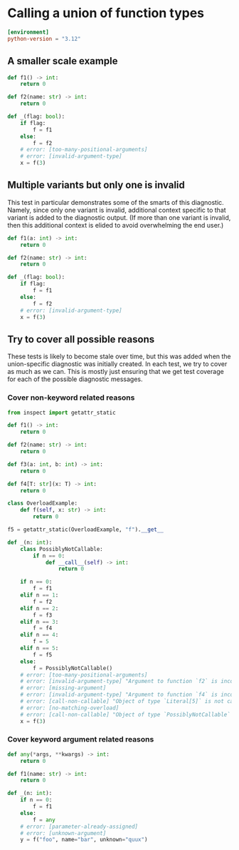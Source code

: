 # Calling a union of function types

<!-- snapshot-diagnostics -->

```toml
[environment]
python-version = "3.12"
```

## A smaller scale example

```py
def f1() -> int:
    return 0

def f2(name: str) -> int:
    return 0

def _(flag: bool):
    if flag:
        f = f1
    else:
        f = f2
    # error: [too-many-positional-arguments]
    # error: [invalid-argument-type]
    x = f(3)
```

## Multiple variants but only one is invalid

This test in particular demonstrates some of the smarts of this diagnostic. Namely, since only one
variant is invalid, additional context specific to that variant is added to the diagnostic output.
(If more than one variant is invalid, then this additional context is elided to avoid overwhelming
the end user.)

```py
def f1(a: int) -> int:
    return 0

def f2(name: str) -> int:
    return 0

def _(flag: bool):
    if flag:
        f = f1
    else:
        f = f2
    # error: [invalid-argument-type]
    x = f(3)
```

## Try to cover all possible reasons

These tests is likely to become stale over time, but this was added when the union-specific
diagnostic was initially created. In each test, we try to cover as much as we can. This is mostly
just ensuring that we get test coverage for each of the possible diagnostic messages.

### Cover non-keyword related reasons

```py
from inspect import getattr_static

def f1() -> int:
    return 0

def f2(name: str) -> int:
    return 0

def f3(a: int, b: int) -> int:
    return 0

def f4[T: str](x: T) -> int:
    return 0

class OverloadExample:
    def f(self, x: str) -> int:
        return 0

f5 = getattr_static(OverloadExample, "f").__get__

def _(n: int):
    class PossiblyNotCallable:
        if n == 0:
            def __call__(self) -> int:
                return 0

    if n == 0:
        f = f1
    elif n == 1:
        f = f2
    elif n == 2:
        f = f3
    elif n == 3:
        f = f4
    elif n == 4:
        f = 5
    elif n == 5:
        f = f5
    else:
        f = PossiblyNotCallable()
    # error: [too-many-positional-arguments]
    # error: [invalid-argument-type] "Argument to function `f2` is incorrect: Expected `str`, found `Literal[3]`"
    # error: [missing-argument]
    # error: [invalid-argument-type] "Argument to function `f4` is incorrect: Argument type `Literal[3]` does not satisfy upper bound of type variable `T`"
    # error: [call-non-callable] "Object of type `Literal[5]` is not callable"
    # error: [no-matching-overload]
    # error: [call-non-callable] "Object of type `PossiblyNotCallable` is not callable (possibly unbound `__call__` method)"
    x = f(3)
```

### Cover keyword argument related reasons

```py
def any(*args, **kwargs) -> int:
    return 0

def f1(name: str) -> int:
    return 0

def _(n: int):
    if n == 0:
        f = f1
    else:
        f = any
    # error: [parameter-already-assigned]
    # error: [unknown-argument]
    y = f("foo", name="bar", unknown="quux")
```
